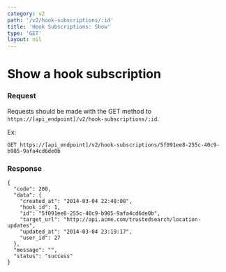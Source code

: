 ```yaml
---
category: v2
path: '/v2/hook-subscriptions/:id'
title: 'Hook Subscriptions: Show'
type: 'GET'
layout: nil
---
```


# Show a hook subscription

### Request
Requests should be made with the GET method to ```https://[api_endpoint]/v2/hook-subscriptions/:id```.

Ex:
```
GET https://[api_endpoint]/v2/hook-subscriptions/5f091ee8-255c-40c9-b985-9afa4cd6de0b
```

### Response

```
{
  "code": 200,
  "data": {
    "created_at": "2014-03-04 22:48:08",
    "hook_id": 1,
    "id": "5f091ee8-255c-40c9-b985-9afa4cd6de0b",
    "target_url": "http://api.acme.com/trustedsearch/location-updates",
    "updated_at": "2014-03-04 23:19:17",
    "user_id": 27
  },
  "message": "",
  "status": "success"
}
```